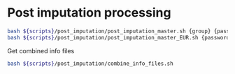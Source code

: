 # Post imputation processing
  ```bash
  bash ${scripts}/post_imputation/post_imputation_master.sh {group} {password} {mafthresh} {rsqthresh}
  bash ${scripts}/post_imputation/post_imputation_master_EUR.sh {password1} {password2} {password3} {mafthresh} {rsqthresh}
  ```

Get combined info files
```bash
bash ${scripts}/post_imputation/combine_info_files.sh
```

